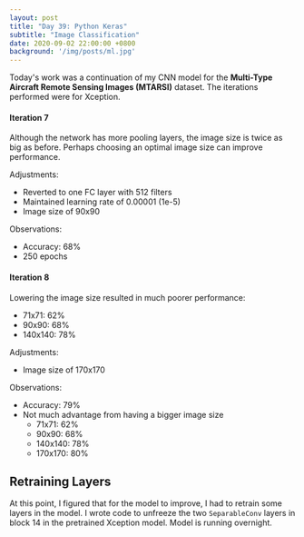 ```yaml
---
layout: post
title: "Day 39: Python Keras"
subtitle: "Image Classification"
date: 2020-09-02 22:00:00 +0800
background: '/img/posts/ml.jpg'
---
```


Today's work was a continuation of my CNN model for the **Multi-Type Aircraft Remote Sensing Images (MTARSI)** dataset. The iterations performed were for Xception.

#### Iteration 7
Although the network has more pooling layers, the image size is twice as big as before. Perhaps choosing an optimal image size can improve performance.

Adjustments:
* Reverted to one FC layer with 512 filters
* Maintained learning rate of 0.00001 (1e-5)
* Image size of 90x90

Observations:
* Accuracy: 68%
* 250 epochs

#### Iteration 8
Lowering the image size resulted in much poorer performance:

* 71x71: 62%
* 90x90: 68%
* 140x140: 78%

Adjustments:
* Image size of 170x170

Observations:
* Accuracy: 79%
* Not much advantage from having a bigger image size
    * 71x71: 62%
    * 90x90: 68%
    * 140x140: 78%
    * 170x170: 80%

## Retraining Layers
At this point, I figured that for the model to improve, I had to retrain some layers in the model. I wrote code to unfreeze the two `SeparableConv` layers in block 14 in the pretrained Xception model. Model is running overnight.